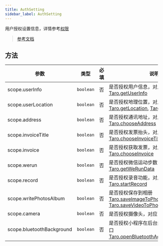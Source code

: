 ```yaml
---
title: AuthSetting
sidebar_label: AuthSetting
---
```


用户授权设置信息，详情参考[权限](https://developers.weixin.qq.com/miniprogram/dev/framework/open-ability/authorize.html)

> [参考文档](https://developers.weixin.qq.com/miniprogram/dev/framework/open-ability/authorize.html)

## 方法

| 参数 | 类型 | 必填 | 说明 |
| --- | --- | :---: | --- |
| scope.userInfo | `boolean` | 否 | 是否授权用户信息，对应接口 [Taro.getUserInfo](/docs/apis/open-api/user-info/getUserInfo) |
| scope.userLocation | `boolean` | 否 | 是否授权地理位置，对应接口 [Taro.getLocation](/docs/apis/location/getLocation), [Taro.chooseLocation](/docs/apis/location/chooseLocation) |
| scope.address | `boolean` | 否 | 是否授权通讯地址，对应接口 [Taro.chooseAddress](/docs/apis/open-api/address/chooseAddress) |
| scope.invoiceTitle | `boolean` | 否 | 是否授权发票抬头，对应接口 [Taro.chooseInvoiceTitle](/docs/apis/open-api/invoice/chooseInvoiceTitle) |
| scope.invoice | `boolean` | 否 | 是否授权获取发票，对应接口 [Taro.chooseInvoice](/docs/apis/open-api/invoice/chooseInvoice) |
| scope.werun | `boolean` | 否 | 是否授权微信运动步数，对应接口 [Taro.getWeRunData](/docs/apis/open-api/werun/getWeRunData) |
| scope.record | `boolean` | 否 | 是否授权录音功能，对应接口 [Taro.startRecord](/docs/apis/media/recorder/startRecord) |
| scope.writePhotosAlbum | `boolean` | 否 | 是否授权保存到相册 [Taro.saveImageToPhotosAlbum](/docs/apis/media/image/saveImageToPhotosAlbum), [Taro.saveVideoToPhotosAlbum](/docs/apis/media/video/saveVideoToPhotosAlbum) |
| scope.camera | `boolean` | 否 | 是否授权摄像头，对应 [camera](/docs/components/camera) 组件 |
| scope.bluetoothBackground | `boolean` | 否 | 是否授权小程序在后台运行蓝牙，对应接口 [Taro.openBluetoothAdapterBackground](/docs/apis/open-api/setting/openBluetoothAdapterBackground) |

